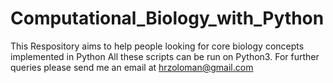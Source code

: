 # Computational_Biology_with_Python
This Respository aims to help people looking for core biology concepts implemented in Python
All these scripts can be run on Python3.
For further queries please send me an email at hrzoloman@gmail.com
